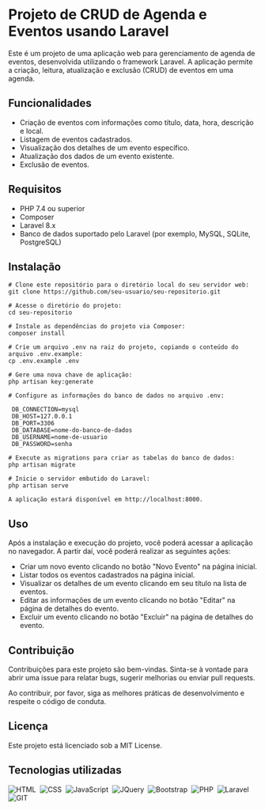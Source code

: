 # Projeto de CRUD de Agenda e Eventos usando Laravel

Este é um projeto de uma aplicação web para gerenciamento de agenda de eventos, desenvolvida utilizando o framework Laravel. A aplicação permite a criação, leitura, atualização e exclusão (CRUD) de eventos em uma agenda.

## Funcionalidades

- Criação de eventos com informações como título, data, hora, descrição e local.
- Listagem de eventos cadastrados.
- Visualização dos detalhes de um evento específico.
- Atualização dos dados de um evento existente.
- Exclusão de eventos.

## Requisitos

- PHP 7.4 ou superior
- Composer
- Laravel 8.x
- Banco de dados suportado pelo Laravel (por exemplo, MySQL, SQLite, PostgreSQL)

## Instalação

```shell
# Clone este repositório para o diretório local do seu servidor web:
git clone https://github.com/seu-usuario/seu-repositorio.git

# Acesse o diretório do projeto:
cd seu-repositorio

# Instale as dependências do projeto via Composer:
composer install

# Crie um arquivo .env na raiz do projeto, copiando o conteúdo do arquivo .env.example:
cp .env.example .env

# Gere uma nova chave de aplicação:
php artisan key:generate

# Configure as informações do banco de dados no arquivo .env:

 DB_CONNECTION=mysql
 DB_HOST=127.0.0.1
 DB_PORT=3306
 DB_DATABASE=nome-do-banco-de-dados
 DB_USERNAME=nome-de-usuario
 DB_PASSWORD=senha

# Execute as migrations para criar as tabelas do banco de dados:
php artisan migrate

# Inicie o servidor embutido do Laravel:
php artisan serve

A aplicação estará disponível em http://localhost:8000.
```

## Uso

Após a instalação e execução do projeto, você poderá acessar a aplicação no navegador. A partir daí, você poderá realizar as seguintes ações:

- Criar um novo evento clicando no botão "Novo Evento" na página inicial.
- Listar todos os eventos cadastrados na página inicial.
- Visualizar os detalhes de um evento clicando em seu título na lista de eventos.
- Editar as informações de um evento clicando no botão "Editar" na página de detalhes do evento.
- Excluir um evento clicando no botão "Excluir" na página de detalhes do evento.

## Contribuição

Contribuições para este projeto são bem-vindas. Sinta-se à vontade para abrir uma issue para relatar bugs, sugerir melhorias ou enviar pull requests.

Ao contribuir, por favor, siga as melhores práticas de desenvolvimento e respeite o código de conduta.

## Licença

Este projeto está licenciado sob a MIT License.

## Tecnologias utilizadas

![HTML](https://img.shields.io/badge/-HTML-121011?style=for-the-badge&logo=html5)&nbsp;
![CSS](https://img.shields.io/badge/-CSS-121011?style=for-the-badge&logo=CSS3&logoColor=1572B6)&nbsp;
![JavaScript](https://img.shields.io/badge/-JavaScript-121011?style=for-the-badge&logo=javascript)&nbsp;
![JQuery](https://img.shields.io/badge/-Jquery-121011?style=for-the-badge&logo=jquery)&nbsp;
![Bootstrap](https://img.shields.io/badge/-Bootstrap-121011?style=for-the-badge&logo=bootstrap)&nbsp;
![PHP](https://img.shields.io/badge/-PHP-121011?style=for-the-badge&logo=php)&nbsp;
![Laravel](https://img.shields.io/badge/Laravel-121011?style=for-the-badge&logo=laravel)&nbsp;
![GIT](https://img.shields.io/badge/-GIT-121011?style=for-the-badge&logo=git)&nbsp;
